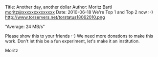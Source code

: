 Title:  Another day, another dollar
Author: Moritz Bartl <moritz@xxxxxxxxxxxxxx>
Date: 2010-06-18
We're Top 1 and Top 2 now :-)
http://www.torservers.net/torstatus18062010.png

"Average: 24 MB/s"

Please show this to your friends :-) We need more donations to make this
work. Don't let this be a fun experiment, let's make it an institution.

Moritz
